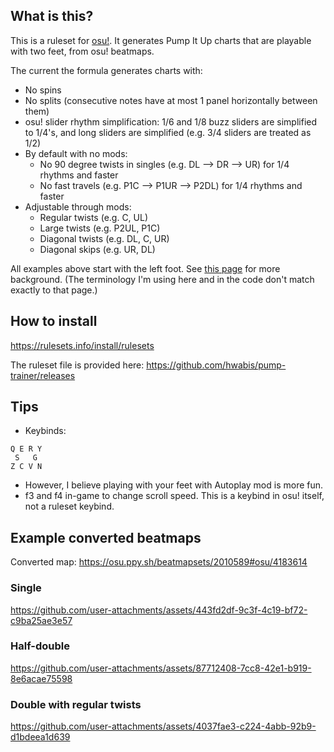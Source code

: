 ## What is this?

This is a ruleset for [osu!](https://github.com/ppy/osu). It generates Pump It Up charts that are playable with two feet, from osu! beatmaps.

The current the formula generates charts with:
- No spins
- No splits (consecutive notes have at most 1 panel horizontally between them)
- osu! slider rhythm simplification: 1/6 and 1/8 buzz sliders are simplified to 1/4's, and long sliders are simplified (e.g. 3/4 sliders are treated as 1/2)
- By default with no mods:
  - No 90 degree twists in singles (e.g. DL --> DR --> UR) for 1/4 rhythms and faster
  - No fast travels (e.g. P1C --> P1UR --> P2DL) for 1/4 rhythms and faster
- Adjustable through mods:
  - Regular twists (e.g. C, UL)
  - Large twists (e.g. P2UL, P1C)
  - Diagonal twists (e.g. DL, C, UR)
  - Diagonal skips (e.g. UR, DL)

All examples above start with the left foot. See [this page](https://www.piucenter.com/skill) for more background.
(The terminology I'm using here and in the code don't match exactly to that page.)

## How to install

https://rulesets.info/install/rulesets

The ruleset file is provided here: https://github.com/hwabis/pump-trainer/releases

## Tips

- Keybinds:
```
Q E R Y
 S   G
Z C V N
```
- However, I believe playing with your feet with Autoplay mod is more fun.
- f3 and f4 in-game to change scroll speed. This is a keybind in osu! itself, not a ruleset keybind.

## Example converted beatmaps

Converted map: https://osu.ppy.sh/beatmapsets/2010589#osu/4183614

### Single

https://github.com/user-attachments/assets/443fd2df-9c3f-4c19-bf72-c9ba25ae3e57

### Half-double

https://github.com/user-attachments/assets/87712408-7cc8-42e1-b919-8e6acae75598

### Double with regular twists

https://github.com/user-attachments/assets/4037fae3-c224-4abb-92b9-d1bdeea1d639
